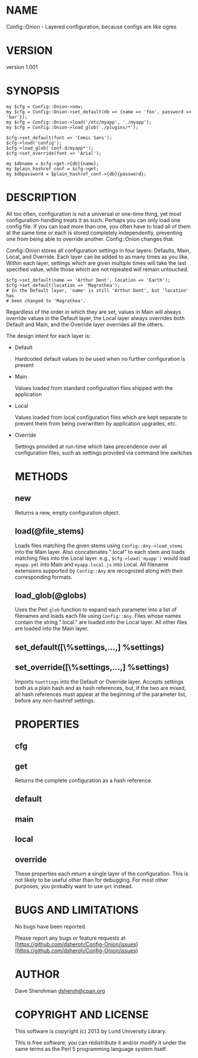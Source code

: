 # NAME

Config::Onion - Layered configuration, because configs are like ogres

# VERSION

version 1.001

# SYNOPSIS

    my $cfg = Config::Onion->new;
    my $cfg = Config::Onion->set_default(db => {name => 'foo', password => 'bar'});
    my $cfg = Config::Onion->load('/etc/myapp', './myapp');
    my $cfg = Config::Onion->load_glob('./plugins/*');

    $cfg->set_default(font => 'Comic Sans');
    $cfg->load('config');
    $cfg->load_glob('conf.d/myapp*');
    $cfg->set_override(font => 'Arial');

    my $dbname = $cfg->get->{db}{name};
    my $plain_hashref_conf = $cfg->get;
    my $dbpassword = $plain_hashref_conf->{db}{password};

# DESCRIPTION

All too often, configuration is not a universal or one-time thing, yet most
configuration-handling treats it as such.  Perhaps you can only load one config
file.  If you can load more than one, you often have to load all of them at the
same time or each is stored completely independently, preventing one from being
able to override another.  Config::Onion changes that.

Config::Onion stores all configuration settings in four layers: Defaults,
Main, Local, and Override.  Each layer can be added to as many times as you
like.  Within each layer, settings which are given multiple times will take the
last specified value, while those which are not repeated will remain untouched.

    $cfg->set_default(name => 'Arthur Dent', location => 'Earth');
    $cfg->set_default(location => 'Magrathea');
    # In the Default layer, 'name' is still 'Arthur Dent', but 'location' has
    # been changed to 'Magrathea'.

Regardless of the order in which they are set, values in Main will always
override values in the Default layer, the Local layer always overrides both
Default and Main, and the Override layer overrides all the others.

The design intent for each layer is:

- Default

    Hardcoded default values to be used when no further configuration is present

- Main

    Values loaded from standard configuration files shipped with the application

- Local

    Values loaded from local configuration files which are kept separate to prevent
    them from being overwritten by application upgrades, etc.

- Override

    Settings provided at run-time which take precendence over all configuration
    files, such as settings provided via command line switches

    # METHODS

    ## new

    Returns a new, empty configuration object.

    ## load(@file\_stems)

    Loads files matching the given stems using `Config::Any->load_stems` into
    the Main layer.  Also concatenates ".local" to each stem and loads matching
    files into the Local layer.  e.g., `$cfg->load('myapp')` would load
    `myapp.yml` into Main and `myapp.local.js` into Local.  All filename
    extensions supported by `Config::Any` are recognized along with their
    corresponding formats.

    ## load\_glob(@globs)

    Uses the Perl `glob` function to expand each parameter into a list of
    filenames and loads each file using `Config::Any`.  Files whose names contain
    the string ".local." are loaded into the Local layer.  All other files are
    loaded into the Main layer.

    ## set\_default(\[\\%settings,...,\] %settings)

    ## set\_override(\[\\%settings,...,\] %settings)

    Imports `%settings` into the Default or Override layer.  Accepts settings both
    as a plain hash and as hash references, but, if the two are mixed, all hash
    references must appear at the beginning of the parameter list, before any
    non-hashref settings.

    # PROPERTIES

    ## cfg

    ## get

    Returns the complete configuration as a hash reference.

    ## default

    ## main

    ## local

    ## override

    These properties each return a single layer of the configuration.  This is
    not likely to be useful other than for debugging.  For most other purposes,
    you probably want to use `get` instead.

    # BUGS AND LIMITATIONS

    No bugs have been reported.

    Please report any bugs or feature requests at
    [https://github.com/dsheroh/Config-Onion/issues](https://github.com/dsheroh/Config-Onion/issues)

    # AUTHOR

    Dave Sherohman <dsheroh@cpan.org>

    # COPYRIGHT AND LICENSE

    This software is copyright (c) 2013 by Lund University Library.

    This is free software; you can redistribute it and/or modify it under
    the same terms as the Perl 5 programming language system itself.

